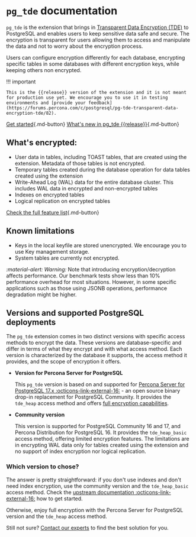 # `pg_tde` documentation

`pg_tde` is the extension that brings in [Transparent Data Encryption (TDE)](tde.md) to PostgreSQL and enables users to keep sensitive data safe and secure. The encryption is transparent for users allowing them to access and manipulate the data and not to worry about the encryption process.

Users can configure encryption differently for each database, encrypting specific tables in some databases with different encryption keys, while keeping others non encrypted. 

!!! important 

    This is the {{release}} version of the extension and it is not meant for production use yet. We encourage you to use it in testing environments and [provide your feedback](https://forums.percona.com/c/postgresql/pg-tde-transparent-data-encryption-tde/82). 
    
[Get started](install.md){.md-button}
[What's new in pg_tde {{release}}](release-notes/release-notes.md){.md-button}

## What's encrypted:

* User data in tables, including TOAST tables, that are created using the extension. Metadata of those tables is not encrypted. 
* Temporary tables created during the database operation for data tables created using the extension
* Write-Ahead Log (WAL) data for the entire database cluster. This includes WAL data in encrypted and non-encrypted tables
* Indexes on encrypted tables 
* Logical replication on encrypted tables

[Check the full feature list](features.md){.md-button}

## Known limitations

* Keys in the local keyfile are stored unencrypted. We encourage you to use Key management storage.
* System tables are currently not encrypted.

<i warning>:material-alert: Warning:</i> Note that introducing encryption/decryption affects performance. Our benchmark tests show less than 10% performance overhead for most situations. However, in some specific applications such as those using JSONB operations, performance degradation might be higher.

## Versions and supported PostgreSQL deployments

The `pg_tde` extension comes in two distinct versions with specific access methods to encrypt the data. These versions are database-specific and differ in terms of what they encrypt and with what access method. Each version is characterized by the database it supports, the access method it provides, and the scope of encryption it offers.

* **Version for Percona Server for PostgreSQL**

    This `pg_tde` version is based on and supported for [Percona Server for PostgreSQL 17.x :octicons-link-external-16:](https://docs.percona.com/postgresql/17/postgresql-server.html) - an open source binary drop-in replacement for PostgreSQL Community. It provides the `tde_heap` access method and offers [full encryption capabilities](features.md). 

* **Community version**

    This version is supported for PostgreSQL Community 16 and 17, and Percona Distribution for PostgreSQL 16. It provides the `tde_heap_basic` access method, offering limited encryption features. The limitations are in encrypting WAL data only for tables created using the extension and no support of index encryption nor logical replication.

### Which version to chose?

The answer is pretty straightforward: if you don't use indexes and don't need index encryption, use the community version and the `tde_heap_basic` access method. Check the [upstream documentation :octicons-link-external-16:](https://github.com/percona/pg_tde/blob/main/README.md) how to get started.

Otherwise, enjoy full encryption with the Percona Server for PostgreSQL version and the `tde_heap` access method. 

Still not sure? [Contact our experts](https://www.percona.com/about/contact) to find the best solution for you.


